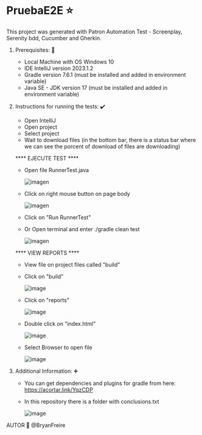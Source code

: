 # PruebaE2E ⭐
This project was generated with Patron Automation Test - Screenplay, Serenity bdd, Cucumber and Gherkin.

1. Prerequisites: 📃
   -  Local Machine with OS Windows 10
   -  IDE IntelliJ version 2023.1.2
   -  Gradle version 7.6.1 (must be installed and added in environment variable)
   -  Java SE - JDK version 17 (must be installed and  added in environment variable)

3. Instructions for running the tests: ✔️
   - Open IntelliJ
   - Open project
   - Select project
   - Wait to download files (in the bottom bar, there is a status bar where we can see the porcent of download of files are downloading)
   
   **** EJECUTE TEST ****

   - Open file RunnerTest.java
     
     ![imagen](https://github.com/user-attachments/assets/47f06028-60b3-4743-9e8c-4db74ab7f170)


   - Click on right mouse button on page body
     
     ![imagen](https://github.com/user-attachments/assets/d04765ff-9d88-4195-819d-82a07b4d044c)


   - Click on "Run RunnerTest"
  
   - Or Open terminal and enter ./gradle clean test
     
     ![imagen](https://github.com/user-attachments/assets/32970be2-faee-4030-bcbe-eb406c36f9eb)

     
   **** VIEW REPORTS ****
   
   - View file on project files called "build"
   - Click on "build"
     
     ![image](https://github.com/bryanalexfreire/PruebaE2E/assets/30132840/fd85f243-3593-43c3-8c06-3ae8db2ec379)

   - Click on "reports"
     
     ![image](https://github.com/bryanalexfreire/PruebaE2E/assets/30132840/694cb02f-d142-44a5-9e63-a52c1788a727)

   - Double click on "index.html"
     
     ![image](https://github.com/bryanalexfreire/PruebaE2E/assets/30132840/ed915ccf-d9a6-4409-b0fb-efbbce559eb9)
     
   - Select Browser to open file
     
     ![image](https://github.com/bryanalexfreire/PruebaE2E/assets/30132840/0a9dd6bc-3177-4102-8732-558c70c8aaa8)


5. Additional Information: ➕
   - You can get dependencies and plugins for gradle from here: https://acortar.link/YqzCDP
   - In this repository there is a folder with conclusions.txt

     ![image](https://github.com/bryanalexfreire/PruebaE2E/assets/30132840/914cfc52-49bb-4573-b965-2645a8213793)


AUTOR 📍
@BryanFreire
